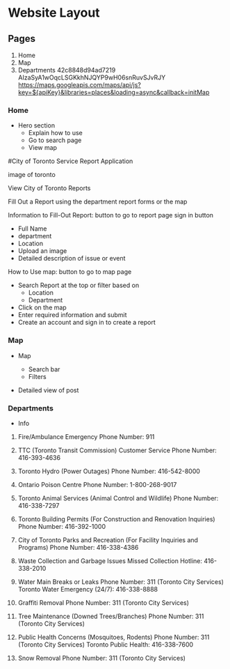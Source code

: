 # Website Layout

## Pages

1. Home
2. Map
3. Departments
42c8848d94ad7219
AIzaSyA1wOqcLSGKkhNJQYP9wH06snRuvSJvRJY
https://maps.googleapis.com/maps/api/js?key=${apiKey}&libraries=places&loading=async&callback=initMap

### Home
- Hero section
   - Explain how to use
   - Go to search page
   - View map


#City of Toronto Service Report Application

image of toronto

View City of Toronto Reports


Fill Out a Report using the department report forms or the map

Information to Fill-Out Report:
button to go to report page
sign in button
- Full Name
- department
- Location
- Upload an image
- Detailed description of issue or event



How to Use map:
button to go to map page
- Search Report at the top or filter based on
   - Location
   - Department
- Click on the map
- Enter required information and submit
- Create an account and sign in to create a report




### Map
- Map
   - Search bar
   - Filters

- Detailed view of post


### Departments

- Info


1. Fire/Ambulance Emergency
   Phone Number: 911

2. TTC (Toronto Transit Commission) Customer Service
   Phone Number: 416-393-4636

3. Toronto Hydro (Power Outages)
   Phone Number: 416-542-8000

4. Ontario Poison Centre
   Phone Number: 1-800-268-9017

5. Toronto Animal Services (Animal Control and Wildlife)
   Phone Number: 416-338-7297

6. Toronto Building Permits (For Construction and Renovation Inquiries)
   Phone Number: 416-392-1000

7. City of Toronto Parks and Recreation (For Facility Inquiries and Programs)
   Phone Number: 416-338-4386

8. Waste Collection and Garbage Issues
   Missed Collection Hotline: 416-338-2010

9. Water Main Breaks or Leaks
   Phone Number: 311 (Toronto City Services)
   Toronto Water Emergency (24/7): 416-338-8888

10. Graffiti Removal
    Phone Number: 311 (Toronto City Services)

11. Tree Maintenance (Downed Trees/Branches)
    Phone Number: 311 (Toronto City Services)

12. Public Health Concerns (Mosquitoes, Rodents)
    Phone Number: 311 (Toronto City Services)
    Toronto Public Health: 416-338-7600

13. Snow Removal
    Phone Number: 311 (Toronto City Services)
